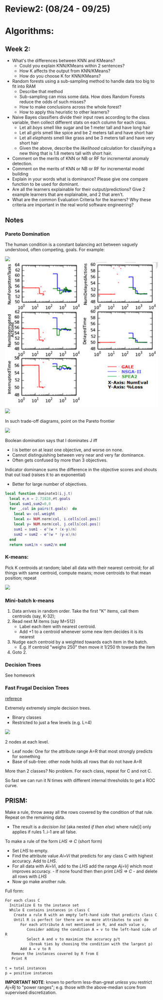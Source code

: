

# Review2:  (08/24 - 09/25)

   


# Algorithms:

## Week 2:

- What's the differences between KNN and KMeans?
   - Could you explain KNN/KMeans within 2 sentences?
   - How K affects the output from KNN/KMeans? 
   - How do you choose K for KNN/KMeans?
- Random forests using a sub-sampling method to handle data too big to fit into RAM
    - Describe that method
    - Sub-sampling can miss some data. How does Random Forests reduce the odds of such misses?
    - How to make conclusions across the whole forest?
    - How to apply this heuristic to other learners?
- Naive Bayes classifiers divide their input rows according to the class variable, then collect different stats on each column for each class.
    - Let all _boys_ smell like sugar and be 1 meter tall and have long hair 
    - Let all _girls_ smell like spice and be 2 meters tall and have short hair
    - Let all _elephants_ smell like grass and be 3 meters tall and have very short hair
    - Given the above, describe the _likelihood_ calculation for classifying a new thing that is 1.8 meters tall with short hair.
- Comment on the merits of KNN or NB or RF for incremental anomaly detection.
- Comment on the merits of KNN or NB or RF for incremental model building
- Explain in your words what is dominance? Please give one compare function to be used for dominant.
- Are all the learners explainable for their output/predictions? Give 2 example learners that are explainable, and 2 that aren't.
- What are the common Evaluation Criteria for the learners? Why these criteria are important in the real world software engineering?

## Notes

### Pareto Domination

The human condition is a constant balancing act between vaguely understood, often competing, goals. For example:

<img class="pure-img displayed"  src="https://camo.githubusercontent.com/51986c44f5eb582702e759f234fb9b411790c261/68747470733a2f2f696e666f736369656e63652e6570666c2e63682f7265636f72642f3135333637342f66696c65732f33345f323031305f53696d4275696c6425323047416f7074696d697a5f312e706e67">
<img class="pure-img displayed" src="https://github.com/txt/ase16/raw/master/img/planes.png">
<img class="pure-img displayed" src="https://camo.githubusercontent.com/eb13a3bf97a652a525b29da0c175caa541c630e6/687474703a2f2f696d6167652e736c696465736861726563646e2e636f6d2f6d756c74696f626a6563746976656f7074696d697a6174696f6e616e6474726164656f6666737573696e6770617265746f6f7074696d616c6974792d3131303331313230303135352d70687061707030322f39352f6d756c74696f626a6563746976652d6f7074696d697a6174696f6e2d616e642d74726164652d6f6666732d7573696e672d70617265746f2d6f7074696d616c6974792d322d3732382e6a70673f63623d31333739393833363937">

In such trade-off diagrams, point on the Pareto frontier


<img class="pure-img displayed" src="https://github.com/txt/ase16/blob/master/img/pareto1.png">

Boolean domination says that I dominates J iff

- I is better on at least one objective, and worse on none.
- Cannot distinguishing between very near and very far dominance.
- Often gets confused by more than 3 objectives.

Indicator dominance sums the difference in the objective scores and shouts that out load (raises it to an exponential)

- Better for large number of objectives.

```lua
local function dominate1(i,j,t)
  local e,n = 2.71828,#t.goals
  local sum1,sum2=0,0
  for _,col in pairs(t.goals)  do
    local w= col.weight
    local x= NUM.norm(col, i.cells[col.pos])
    local y= NUM.norm(col, j.cells[col.pos])
    sum1 = sum1 - e^(w * (x-y)/n)
    sum2 = sum2 - e^(w * (y-x)/n) 
  end 
  return sum1/n < sum2/n end
```



###  K-means: 

Pick K centroids at random; label all data with their nearest centroid; for all things with same centroid, compute means; move centroids to that mean position; repeat

<img class="pure-img displayed"  src="https://ds055uzetaobb.cloudfront.net/image_optimizer/ff1732816ba08239c0d3b200c3a9708070885705.jpg">

### Mini-batch k-means

1. Data arrives in random order. Take the first "K" items, call them centroids (say, K-32);
2. Read next M items (say M=512)
     - Label each item with nearest centroid. 
     - Add +1 to a centroid whenever some new item decides it is its nearest
4. Nudge each centroid by a weighted towards each item in the batch. 
     - E.g. If centroid "weighs 250" then move it 1/250 th towards the item
5. Goto 2.     

### Decision Trees

See homework

### Fast Frugal Decision Trees

[referece](http://fastandfrugal.com/)

Extremely extremely simple decision trees. 

- Binary classes
- Restricted to just a few levels (e.g. L=4)

<img class="pure-img displayed"  src="https://snag.gy/9iOGeb.jpg">

2 nodes at each level. 

- Leaf node: One for the attribute range A=R that most strongly predicts for something
- Base of sub-tree: other node holds all rows that do not have A=R

More than 2 classes? No problem. For each class, repeat for C and not C.

So fast we can run it N times with different internal thresholds to get a ROC curve.

## PRISM:

Make a rule, throw away all the rows covered by the condition of that rule. Repeat on the remaining data.

- The result is a _decision list_ (aka nested _if then else_)  where rule[i] only applies if rules 1..i-1 are all false.

To make a rule of the form _LHS &rArr; C_ (short form)

- Set _LHS_ to empty.
- Find the attribute value _Ai=Vi_ that predicts for any class C with highest accuracy. Add to _LHS_.
- For all data with _Ai=Vi_, add to the _LHS_ add the range _Aj=Vj_ which most improves accuracy. 
       - If none found then  then print _LHS  &rArr; C_
       - and delete all rows with _LHS_
- Now go make another rule.

Full form:

```
For each class C
  Initialize E to the instance set
  While E contains instances in class C
    Create a rule R with an empty left-hand side that predicts class C
    Until R is perfect (or there are no more attributes to use) do
       For each attribute A not mentioned in R, and each value v,
          Consider adding the condition A = v to the left-hand side of R
          Select A and v to maximize the accuracy p/t
           (break ties by choosing the condition with the largest p)
       Add A = v to R
   Remove the instances covered by R from E
   Print R

t = total instances
p = positive instances
```

**IMPORTANT NOTE**: known to perform less-than-great _unless_ you restrict _Aj=Rj_ to "power ranges"; e.g. those with the above-median score from supervised discretization. 

